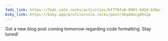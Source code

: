 ```yaml
---
fedi_link: https://fedi.vale.rocks/activities/bf776fa8-8901-4d2d-b2ba-76903528c436
bsky_link: https://bsky.app/profile/vale.rocks/post/3kqddocgdhn2p
---
```


Got a new blog post coming tomorrow regarding code formatting. Stay tuned!

